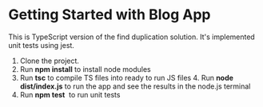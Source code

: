 # Getting Started with Blog App

This is TypeScript version of the find duplication solution. It's implemented unit tests using jest.

1. Clone the project. 
2. Run **npm install** to install node modules
3. Run **tsc** to compile TS files into ready to run JS files
4. Run **node dist/index.js** to run the app and see the results in the node.js terminal
5. Run **npm test**  to run unit tests
